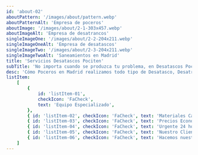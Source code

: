 ```yaml
---
id: 'about-02'
aboutPattern: '/images/about/pattern.webp'
aboutPatternAlt: 'Empresa de poceros'
aboutImage: '/images/about/2-1-303x457.webp'
aboutImageAlt: 'Empresa de desatrancos'
singleImageOne: '/images/about/2-2-204x211.webp'
singleImageOneAlt: 'Empresa de desatascos'
singleImageTwo: '/images/about/2-3-204x211.webp'
singleImageTwoAlt: 'Saneamientos en Madrid'
title: 'Servicios Desatascos Pociten'
subTitle: 'No importa cuando se produzca tu problema, en Desatascos Pociten te ofrecemos nuestros servicios 24 horas al día'
desc: 'Cómo Poceros en Madrid realizamos todo tipo de Desatasco, Desatranco, Obra de Pocería, Inspección con cámaras, limpieza de Arquetas, vaciado o limpieza de Fosas Sépticas.'
listItem:
    [
        {
            id: 'listItem-01',
            checkIcon: 'FaCheck',
            text: 'Equipo Especializado',
        },
        { id: 'listItem-02', checkIcon: 'FaCheck', text: 'Materiales Calidad' },
        { id: 'listItem-03', checkIcon: 'FaCheck', text: 'Precios Económicos' },
        { id: 'listItem-04', checkIcon: 'FaCheck', text: 'Urgente 24 horas' },
        { id: 'listItem-05', checkIcon: 'FaCheck', text: 'Nuestro Cliente como principal activo ' },
        { id: 'listItem-06', checkIcon: 'FaCheck', text: 'Hacemos nuestros tus problemas' },
    ]
---
```

